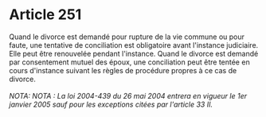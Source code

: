 # Article 251

Quand le divorce est demandé pour rupture de la vie commune ou pour faute, une tentative de conciliation est obligatoire avant l'instance judiciaire. Elle peut être renouvelée pendant l'instance.   Quand le divorce est demandé par consentement mutuel des époux, une conciliation peut être tentée en cours d'instance suivant les règles de procédure propres à ce cas de divorce.<br/><br/><i>NOTA:   NOTA : La loi 2004-439 du 26 mai 2004 entrera en vigueur le 1er janvier 2005 sauf pour les exceptions citées par l'article 33 II.</i>